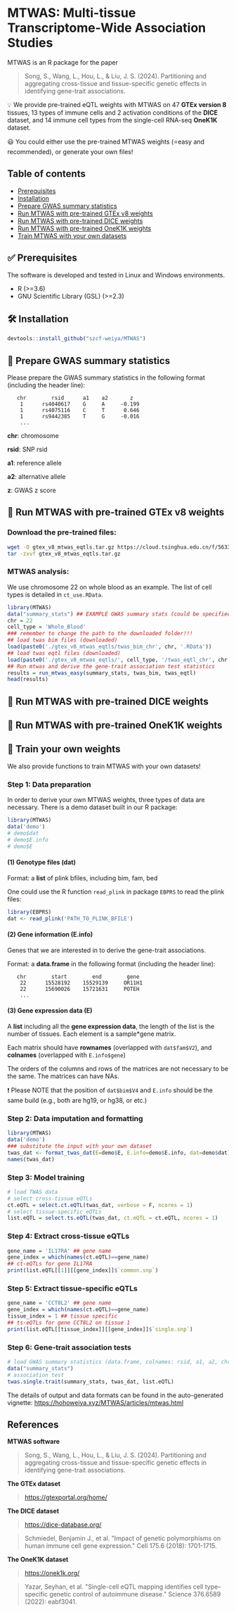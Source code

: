 # MTWAS: Multi-tissue Transcriptome-Wide Association Studies

MTWAS is an R package for the paper

> Song, S., Wang, L., Hou, L., & Liu, J. S. (2024). Partitioning and aggregating cross-tissue and tissue-specific
genetic effects in identifying gene-trait associations.


:bulb: We provide pre-trained eQTL weights with MTWAS on 47 **GTEx version 8** tissues, 13 types of immune cells and 2 activation conditions of the **DICE** dataset, and 14 immune cell types from the single-cell RNA-seq **OneK1K** dataset.

:smiley: You could either use the pre-trained MTWAS weights (:star:easy and recommended), or generate your own files!

## Table of contents
* [Prerequisites](#white_check_mark-prerequisites)
* [Installation](#hammer_and_wrench-installation)
* [Prepare GWAS summary statistics](#scroll-prepare-gwas-summary-statistics)
* [Run MTWAS with pre-trained GTEx v8 weights](#rocket-run-mtwas-with-pre-trained-gtex-v8-weights)
* [Run MTWAS with pre-trained DICE weights](#rocket-run-mtwas-with-pre-trained-dice-weights)
* [Run MTWAS with pre-trained OneK1K weights](#rocket-run-mtwas-with-pre-trained-onek1k-weights)
* [Train MTWAS with your own datasets](#key-train-your-own-weights)


## :white_check_mark: Prerequisites

The software is developed and tested in Linux and Windows environments.

- R (>=3.6)
- GNU Scientific Library (GSL) (>=2.3)

## :hammer_and_wrench: Installation

```r
devtools::install_github("szcf-weiya/MTWAS")
```

## :scroll: Prepare GWAS summary statistics
Please prepare the GWAS summary statistics in the following format (including the header line):
```
   chr        rsid      a1    a2       z         
    1      rs4040617    G     A     -0.199    
    1      rs4075116    C     T      0.646     
    1      rs9442385    T     G     -0.016    
    ...
```
**chr**: chromosome

**rsid**: SNP rsid

**a1**: reference allele

**a2**: alternative allele

**z**: GWAS z score


## :rocket: Run MTWAS with pre-trained GTEx v8 weights


### Download the pre-trained files:

```bash
wget -O gtex_v8_mtwas_eqtls.tar.gz https://cloud.tsinghua.edu.cn/f/5633911d7c39431b8be8/?dl=1 --no-check-certificate
tar -zxvf gtex_v8_mtwas_eqtls.tar.gz
```



### MTWAS analysis:

We use chromosome 22 on whole blood as an example. The list of cell types is detailed in `ct_use.RData`.

```r
library(MTWAS)
data("summary_stats") ## EXAMPLE GWAS summary stats (could be specified by users, format: a data.frame with colnames: chr, rsid, a1, a2, z)
chr = 22
cell_type = 'Whole_Blood'
### remember to change the path to the downloaded folder!!!
## load twas bim files (downloaded)
load(paste0('./gtex_v8_mtwas_eqtls/twas_bim_chr', chr, '.RData'))  
## load twas eqtl files (downloaded)
load(paste0('./gtex_v8_mtwas_eqtls/', cell_type, '/twas_eqtl_chr', chr, '.RData'))
## Run mtwas and derive the gene-trait association test statistics
results = run_mtwas_easy(summary_stats, twas_bim, twas_eqtl) 
head(results)
```
## :rocket: Run MTWAS with pre-trained DICE weights
## :rocket: Run MTWAS with pre-trained OneK1K weights



## :key: Train your own weights

We also provide functions to train MTWAS with your own datasets!

### Step 1: Data preparation

In order to derive your own MTWAS weights, three types of data are necessary. There is a demo dataset built in our R package:

```r
library(MTWAS)
data('demo')
# demo$dat
# demo$E.info
# demo$E
```

#### (1) Genotype files (dat)

Format: a **list** of plink bfiles, including bim, fam, bed

One could use the R function `read_plink` in package `EBPRS` to read the plink files:

```r
library(EBPRS)
dat <- read_plink('PATH_TO_PLINK_BFILE')
```

#### (2) Gene information (E.info)

Genes that we are interested in to derive the gene-trait associations. 

Format: a **data.frame** in the following format (including the header line):

```
   chr        start        end        gene         
    22      15528192    15529139     OR11H1   
    22      15690026    15721631     POTEH          
    ...
```

#### (3) Gene expression data (E)

A **list** including all the **gene expression data**, the length of the list is the number of tissues. Each element is a sample*gene matrix. 

Each matrix should have **rownames** (overlapped with `dat$fam$V2`), and **colnames** (overlapped with `E.info$gene`)

The orders of the columns and rows of the matrices are not necessary to be the same. The matrices can have NAs.

:exclamation: Please NOTE that the position of `dat$bim$V4` and `E.info` should be the same build (e.g., both are hg19, or hg38, or etc.)


### Step 2: Data imputation and formatting
```r
library(MTWAS)
data('demo')
### substitute the input with your own dataset
twas_dat <- format_twas_dat(E=demo$E, E.info=demo$E.info, dat=demo$dat) 
names(twas_dat)
```

### Step 3: Model training

```r
# load TWAS data
# select cross-tissue eQTLs
ct.eQTL = select.ct.eQTL(twas_dat, verbose = F, ncores = 1)
# select tissue-specific eQTLs
list.eQTL = select.ts.eQTL(twas_dat, ct.eQTL = ct.eQTL, ncores = 1)
```

### Step 4: Extract cross-tissue eQTLs

```r
gene_name = 'IL17RA' ## gene name
gene_index = which(names(ct.eQTL)==gene_name)
## ct-eQTLs for gene IL17RA
print(list.eQTL[[1]][[gene_index]]$`common.snp`) 
```

### Step 5: Extract tissue-specific eQTLs

```r
gene_name = 'CCT8L2' ## gene name
gene_index = which(names(ct.eQTL)==gene_name)
tissue_index = 1 ## tissue specific
## ts-eQTLs for gene CCT8L2 on tissue 1
print(list.eQTL[[tissue_index]][[gene_index]]$`single.snp`)
```

### Step 6: Gene-trait association tests

```r
# load GWAS summary statistics (data.frame, colnames: rsid, a1, a2, chr, z)
data("summary_stats")
# association test
twas.single.trait(summary_stats, twas_dat, list.eQTL)
```

The details of output and data formats can be found in the auto-generated vignette: https://hohoweiya.xyz/MTWAS/articles/mtwas.html

## References
**MTWAS software**
> Song, S., Wang, L., Hou, L., & Liu, J. S. (2024). Partitioning and aggregating cross-tissue and tissue-specific
genetic effects in identifying gene-trait associations.

**The GTEx dataset**
> https://gtexportal.org/home/

**The DICE dataset**
> https://dice-database.org/

> Schmiedel, Benjamin J., et al. "Impact of genetic polymorphisms on human immune cell gene expression." Cell 175.6 (2018): 1701-1715.

**The OneK1K dataset**
> https://onek1k.org/

> Yazar, Seyhan, et al. "Single-cell eQTL mapping identifies cell type–specific genetic control of autoimmune disease." Science 376.6589 (2022): eabf3041.
